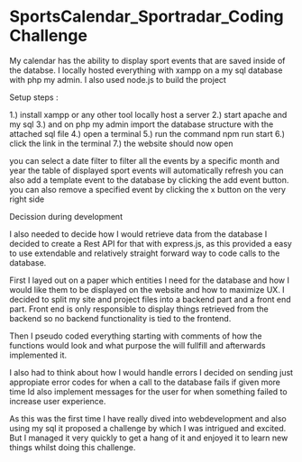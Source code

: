 # SportsCalendar_Sportradar_CodingChallenge
My calendar has the ability to display sport events that are saved inside of the databse.
I locally hosted everything with xampp on a my sql database with php my admin.
I also used node.js to build the project

Setup steps :

1.) install xampp or any other tool locally host a server
2.) start apache and my sql
3.) and on php my admin import the database structure with the attached sql file
4.) open a terminal
5.) run the command npm run start
6.) click the link in the terminal
7.) the website should now open 

you can select a date filter to filter all the events by a specific month and year the table of displayed sport events will automatically refresh
you can also add a template event to the database by clicking the add event button.
you can also remove a specified event by clicking the x button on the very right side 

Decission during development

I also needed to decide how I would retrieve data from the database I decided to create a Rest API for that with express.js, as this provided a easy to use extendable and 
relatively straight forward way to code calls to the database.  

First I layed out on a paper which entities I need for the database and how I would like them to be displayed on the website and how to maximize UX.
I decided to split my site and project files into a backend part and a front end part.
Front end is only responsible to display things retrieved from the backend so no backend functionality 
is tied to the frontend.

Then I pseudo coded everything starting with comments of how the functions would look and what purpose the will fullfill and afterwards implemented it.

I also had to think about how I would handle errors I decided on sending just appropiate error codes for when a call to the database fails if given more time Id also implement messages for the user for when something failed to increase user experience.

As this was the first time I have really dived into webdevelopment and also using my sql it proposed a challenge by which I was intrigued and excited.
But I managed it very quickly to get a hang of it and enjoyed it to learn new things whilst doing this challenge.
